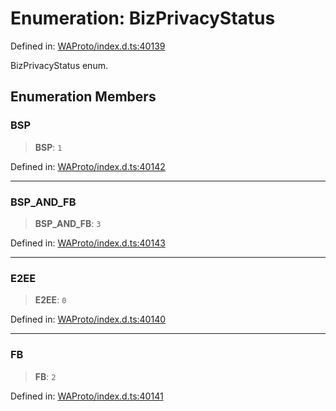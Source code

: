# Enumeration: BizPrivacyStatus

Defined in: [WAProto/index.d.ts:40139](https://github.com/Fokusdotid/Baileys/blob/982cc5b3c62bfc7b56d2f8f8427b6c1a2dda856f/WAProto/index.d.ts#L40139)

BizPrivacyStatus enum.

## Enumeration Members

### BSP

> **BSP**: `1`

Defined in: [WAProto/index.d.ts:40142](https://github.com/Fokusdotid/Baileys/blob/982cc5b3c62bfc7b56d2f8f8427b6c1a2dda856f/WAProto/index.d.ts#L40142)

***

### BSP\_AND\_FB

> **BSP\_AND\_FB**: `3`

Defined in: [WAProto/index.d.ts:40143](https://github.com/Fokusdotid/Baileys/blob/982cc5b3c62bfc7b56d2f8f8427b6c1a2dda856f/WAProto/index.d.ts#L40143)

***

### E2EE

> **E2EE**: `0`

Defined in: [WAProto/index.d.ts:40140](https://github.com/Fokusdotid/Baileys/blob/982cc5b3c62bfc7b56d2f8f8427b6c1a2dda856f/WAProto/index.d.ts#L40140)

***

### FB

> **FB**: `2`

Defined in: [WAProto/index.d.ts:40141](https://github.com/Fokusdotid/Baileys/blob/982cc5b3c62bfc7b56d2f8f8427b6c1a2dda856f/WAProto/index.d.ts#L40141)
